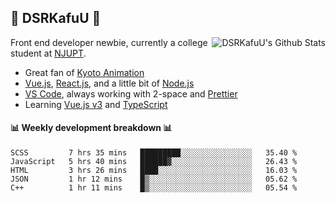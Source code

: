 ## 🍥 DSRKafuU 🍥

<img align="right" alt="DSRKafuU's Github Stats" src="https://github-readme-stats.vercel.app/api/top-langs/?username=dsrkafuu&hide_title=true&layout=compact&langs_count=8" />

Front end developer newbie, currently a college student at [NJUPT](https://www.njupt.edu.cn).

- Great fan of [Kyoto Animation](https://www.kyotoanimation.co.jp)
- [Vue.js](https://vuejs.org), [React.js](https://reactjs.org), and a little bit of [Node.js](https://nodejs.org)
- [VS Code](https://code.visualstudio.com), always working with 2-space and [Prettier](https://prettier.io)
- Learning [Vue.js v3](https://v3.vuejs.org) and [TypeScript](https://www.typescriptlang.org)

#### :bar_chart: Weekly development breakdown :bar_chart:

<!--START_SECTION:waka-->
```text
SCSS         7 hrs 35 mins   █████████░░░░░░░░░░░░░░░░   35.40 % 
JavaScript   5 hrs 40 mins   ██████▓░░░░░░░░░░░░░░░░░░   26.43 % 
HTML         3 hrs 26 mins   ████░░░░░░░░░░░░░░░░░░░░░   16.03 % 
JSON         1 hr 12 mins    █▒░░░░░░░░░░░░░░░░░░░░░░░   05.62 % 
C++          1 hr 11 mins    █▒░░░░░░░░░░░░░░░░░░░░░░░   05.54 % 
```
<!--END_SECTION:waka-->
